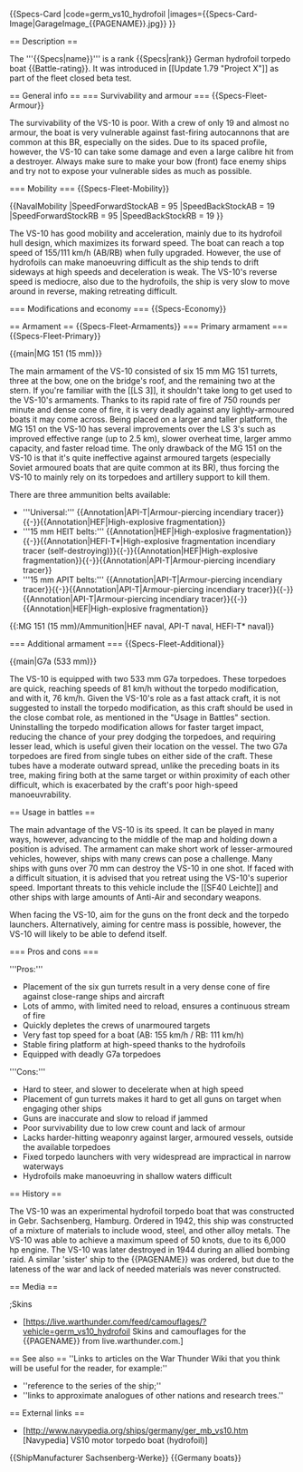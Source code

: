 {{Specs-Card
|code=germ_vs10_hydrofoil
|images={{Specs-Card-Image|GarageImage_{{PAGENAME}}.jpg}}
}}

== Description ==
<!-- ''In the first part of the description, cover the history of the ship's creation and military application. In the second part, tell the reader about using this ship in the game. Add a screenshot: if a beginner player has a hard time remembering vehicles by name, a picture will help them identify the ship in question.'' -->
The '''{{Specs|name}}''' is a rank {{Specs|rank}} German hydrofoil torpedo boat {{Battle-rating}}. It was introduced in [[Update 1.79 "Project X"]] as part of the fleet closed beta test.

== General info ==
=== Survivability and armour ===
{{Specs-Fleet-Armour}}
<!-- ''Talk about the vehicle's armour. Note the most well-defended and most vulnerable zones, e.g. the ammo magazine. Evaluate the composition of components and assemblies responsible for movement and manoeuvrability. Evaluate the survivability of the primary and secondary armaments separately. Don't forget to mention the size of the crew, which plays an important role in fleet mechanics. Save tips on preserving survivability for the "Usage in battles" section. If necessary, use a graphical template to show the most well-protected or most vulnerable points in the armour.'' -->
The survivability of the VS-10 is poor. With a crew of only 19 and almost no armour, the boat is very vulnerable against fast-firing autocannons that are common at this BR, especially on the sides. Due to its spaced profile, however, the VS-10 can take some damage and even a large calibre hit from a destroyer. Always make sure to make your bow (front) face enemy ships and try not to expose your vulnerable sides as much as possible.

=== Mobility ===
{{Specs-Fleet-Mobility}}
<!-- ''Write about the ship's mobility. Evaluate its power and manoeuvrability, rudder rerouting speed, stopping speed at full tilt, with its maximum forward and reverse speed.'' -->

{{NavalMobility
|SpeedForwardStockAB = 95
|SpeedBackStockAB = 19
|SpeedForwardStockRB = 95
|SpeedBackStockRB = 19
}}

The VS-10 has good mobility and acceleration, mainly due to its hydrofoil hull design, which maximizes its forward speed. The boat can reach a top speed of 155/111 km/h (AB/RB) when fully upgraded. However, the use of hydrofoils can make manoeuvring difficult as the ship tends to drift sideways at high speeds and deceleration is weak. The VS-10's reverse speed is mediocre, also due to the hydrofoils, the ship is very slow to move around in reverse, making retreating difficult.

=== Modifications and economy ===
{{Specs-Economy}}

== Armament ==
{{Specs-Fleet-Armaments}}
=== Primary armament ===
{{Specs-Fleet-Primary}}
<!-- ''Provide information about the characteristics of the primary armament. Evaluate their efficacy in battle based on their reload speed, ballistics and the capacity of their shells. Add a link to the main article about the weapon: <code><nowiki>{{main|Weapon name (calibre)}}</nowiki></code>. Broadly describe the ammunition available for the primary armament, and provide recommendations on how to use it and which ammunition to choose.'' -->
{{main|MG 151 (15 mm)}}

The main armament of the VS-10 consisted of six 15 mm MG 151 turrets, three at the bow, one on the bridge's roof, and the remaining two at the stern. If you're familiar with the [[LS 3]], it shouldn't take long to get used to the VS-10's armaments. Thanks to its rapid rate of fire of 750 rounds per minute and dense cone of fire, it is very deadly against any lightly-armoured boats it may come across. Being placed on a larger and taller platform, the MG 151 on the VS-10 has several improvements over the LS 3's such as improved effective range (up to 2.5 km), slower overheat time, larger ammo capacity, and faster reload time. The only drawback of the MG 151 on the VS-10 is that it's quite ineffective against armoured targets (especially Soviet armoured boats that are quite common at its BR), thus forcing the VS-10 to mainly rely on its torpedoes and artillery support to kill them.

There are three ammunition belts available:

* '''Universal:''' {{Annotation|API-T|Armour-piercing incendiary tracer}}{{-}}{{Annotation|HEF|High-explosive fragmentation}}
* '''15 mm HEIT belts:''' {{Annotation|HEF|High-explosive fragmentation}}{{-}}{{Annotation|HEFI-T*|High-explosive fragmentation incendiary tracer (self-destroying)}}{{-}}{{Annotation|HEF|High-explosive fragmentation}}{{-}}{{Annotation|API-T|Armour-piercing incendiary tracer}}
* '''15 mm APIT belts:''' {{Annotation|API-T|Armour-piercing incendiary tracer}}{{-}}{{Annotation|API-T|Armour-piercing incendiary tracer}}{{-}}{{Annotation|API-T|Armour-piercing incendiary tracer}}{{-}}{{Annotation|HEF|High-explosive fragmentation}}

{{:MG 151 (15 mm)/Ammunition|HEF naval, API-T naval, HEFI-T* naval}}

=== Additional armament ===
{{Specs-Fleet-Additional}}
<!-- ''Describe the available additional armaments of the ship: depth charges, mines, torpedoes. Talk about their positions, available ammunition and launch features such as dead zones of torpedoes. If there is no additional armament, remove this section.'' -->
{{main|G7a (533 mm)}}

The VS-10 is equipped with two 533 mm G7a torpedoes. These torpedoes are quick, reaching speeds of 81 km/h without the torpedo modification, and with it, 76 km/h. Given the VS-10's role as a fast attack craft, it is not suggested to install the torpedo modification, as this craft should be used in the close combat role, as mentioned in the "Usage in Battles" section. Uninstalling the torpedo modification allows for faster target impact, reducing the chance of your prey dodging the torpedoes, and requiring lesser lead, which is useful given their location on the vessel. The two G7a torpedoes are fired from single tubes on either side of the craft. These tubes have a moderate outward spread, unlike the preceding boats in its tree, making firing both at the same target or within proximity of each other difficult, which is exacerbated by the craft's poor high-speed manoeuvrability.

== Usage in battles ==
<!-- ''Describe the technique of using this ship, the characteristics of her use in a team and tips on strategy. Abstain from writing an entire guide – don't try to provide a single point of view, but give the reader food for thought. Talk about the most dangerous opponents for this vehicle and provide recommendations on fighting them. If necessary, note the specifics of playing with this vehicle in various modes (AB, RB, SB).'' -->
The main advantage of the VS-10 is its speed. It can be played in many ways, however, advancing to the middle of the map and holding down a position is advised. The armament can make short work of lesser-armoured vehicles, however, ships with many crews can pose a challenge. Many ships with guns over 70 mm can destroy the VS-10 in one shot. If faced with a difficult situation, it is advised that you retreat using the VS-10's superior speed. Important threats to this vehicle include the [[SF40 Leichte]] and other ships with large amounts of Anti-Air and secondary weapons.

When facing the VS-10, aim for the guns on the front deck and the torpedo launchers. Alternatively, aiming for centre mass is possible, however, the VS-10 will likely to be able to defend itself.

=== Pros and cons ===
<!-- ''Summarise and briefly evaluate the vehicle in terms of its characteristics and combat effectiveness. Mark its pros and cons in the bulleted list. Try not to use more than 6 points for each of the characteristics. Avoid using categorical definitions such as "bad", "good" and the like - use substitutions with softer forms such as "inadequate" and "effective".'' -->

'''Pros:'''

* Placement of the six gun turrets result in a very dense cone of fire against close-range ships and aircraft
* Lots of ammo, with limited need to reload, ensures a continuous stream of fire
* Quickly depletes the crews of unarmoured targets
* Very fast top speed for a boat (AB: 155 km/h / RB: 111 km/h)
* Stable firing platform at high-speed thanks to the hydrofoils
* Equipped with deadly G7a torpedoes

'''Cons:'''

* Hard to steer, and slower to decelerate when at high speed
* Placement of gun turrets makes it hard to get all guns on target when engaging other ships
* Guns are inaccurate and slow to reload if jammed
* Poor survivability due to low crew count and lack of armour
* Lacks harder-hitting weaponry against larger, armoured vessels, outside the available torpedoes
* Fixed torpedo launchers with very widespread are impractical in narrow waterways
* Hydrofoils make manoeuvring in shallow waters difficult

== History ==
<!-- ''Describe the history of the creation and combat usage of the ship in more detail than in the introduction. If the historical reference turns out to be too long, take it to a separate article, taking a link to the article about the ship and adding a block "/History" (example: <nowiki>https://wiki.warthunder.com/(Ship-name)/History</nowiki>) and add a link to it here using the <code>main</code> template. Be sure to reference text and sources by using <code><nowiki><ref></ref></nowiki></code>, as well as adding them at the end of the article with <code><nowiki><references /></nowiki></code>. This section may also include the ship's dev blog entry (if applicable) and the in-game encyclopedia description (under <code><nowiki>=== In-game description ===</nowiki></code>, also if applicable).'' -->

The VS-10 was an experimental hydrofoil torpedo boat that was constructed in Gebr. Sachsenberg, Hamburg. Ordered in 1942, this ship was constructed of a mixture of materials to include wood, steel, and other alloy metals. The VS-10 was able to achieve a maximum speed of 50 knots, due to its 6,000 hp engine. The VS-10 was later destroyed in 1944 during an allied bombing raid. A similar 'sister' ship to the {{PAGENAME}} was ordered, but due to the lateness of the war and lack of needed materials was never constructed.

== Media ==
<!-- ''Excellent additions to the article would be video guides, screenshots from the game, and photos.'' -->

;Skins

* [https://live.warthunder.com/feed/camouflages/?vehicle=germ_vs10_hydrofoil Skins and camouflages for the {{PAGENAME}} from live.warthunder.com.]

== See also ==
''Links to articles on the War Thunder Wiki that you think will be useful for the reader, for example:''

* ''reference to the series of the ship;''
* ''links to approximate analogues of other nations and research trees.''

== External links ==
<!-- ''Paste links to sources and external resources, such as:''
* ''topic on the official game forum;''
* ''other literature.'' -->

* [http://www.navypedia.org/ships/germany/ger_mb_vs10.htm <nowiki>[Navypedia]</nowiki> VS10 motor torpedo boat (hydrofoil)]

{{ShipManufacturer Sachsenberg-Werke}}
{{Germany boats}}